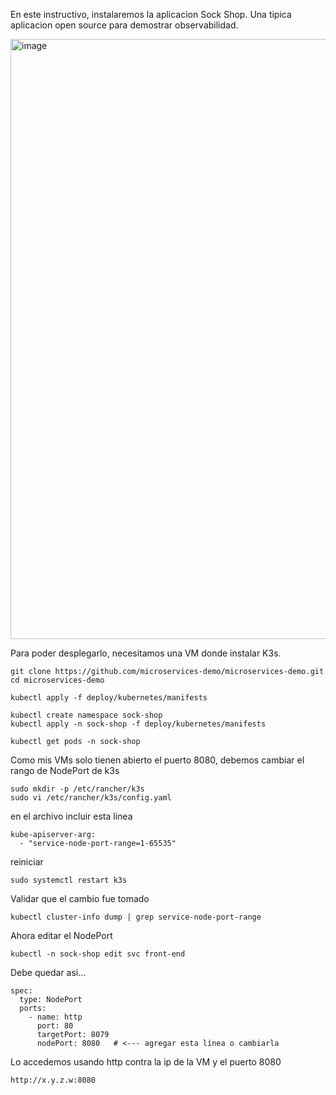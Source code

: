 En este instructivo, instalaremos la aplicacion Sock Shop. Una tipica aplicacion open source para demostrar observabilidad.

<img width="1311" height="960" alt="image" src="https://github.com/user-attachments/assets/3fdd0f45-63da-49fa-b067-6d4a35f154b3" />




Para poder desplegarlo, necesitamos una VM donde instalar K3s.


```
git clone https://github.com/microservices-demo/microservices-demo.git
cd microservices-demo

kubectl apply -f deploy/kubernetes/manifests

kubectl create namespace sock-shop
kubectl apply -n sock-shop -f deploy/kubernetes/manifests

kubectl get pods -n sock-shop

```

Como mis VMs solo tienen abierto el puerto 8080, debemos cambiar el rango de NodePort de k3s

```
sudo mkdir -p /etc/rancher/k3s
sudo vi /etc/rancher/k3s/config.yaml
```

en el archivo incluir esta linea

```
kube-apiserver-arg:
  - "service-node-port-range=1-65535"
```

reiniciar

```
sudo systemctl restart k3s
```

Validar que el cambio fue tomado

```
kubectl cluster-info dump | grep service-node-port-range
```

Ahora editar el NodePort

```
kubectl -n sock-shop edit svc front-end
```

Debe quedar asi...

```
spec:
  type: NodePort
  ports:
    - name: http
      port: 80
      targetPort: 8079
      nodePort: 8080   # <--- agregar esta línea o cambiarla
```

Lo accedemos usando http contra la ip de la VM y el puerto 8080

```
http://x.y.z.w:8080
```


